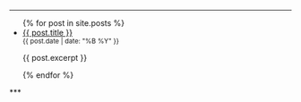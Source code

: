 ***
<ul>
  {% for post in site.posts %}
    <li>
      <a href="{{ post.url }}">{{ post.title }}</a><br>
	  <small>{{ post.date | date: "%B %Y" }}</small>
      <p>{{ post.excerpt }}</p>
    </li>
  {% endfor %}
</ul>
***